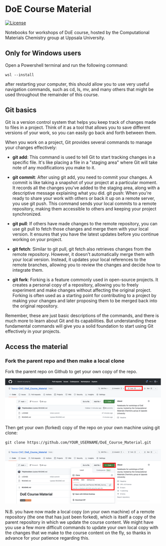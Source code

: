 # DoE Course Material
[![License](https://img.shields.io/github/license/teoroo-cmc/ccs)](https://opensource.org/licenses/LGPL-3.0)

Notebooks for workshops of DoE course, hosted by the Computational Materials Chemistry group at Uppsala University. 

## Only for Windows users
Open a Powershell terminal and run the following command:
```
wsl --install
```
after restarting your computer, this should allow you to use very useful navigation commands, such as cd, ls, mv, and many others that might be used throughout the remainder of this course.

## Git basics
Git is a version control system that helps you keep track of changes made to files in a project. Think of it as a tool that allows you to save different versions of your work, so you can easily go back and forth between them.

When you work on a project, Git provides several commands to manage your changes effectively:
* **git add**: This command is used to tell Git to start tracking changes in a specific file. It's like placing a file in a "staging area" where Git will take note of any modifications you make to it.
* **git commit**: After using git add, you need to commit your changes. A commit is like taking a snapshot of your project at a particular moment. It records all the changes you've added to the staging area, along with a descriptive message explaining what you did.
git push: When you're ready to share your work with others or back it up on a remote server, you use git push. This command sends your local commits to a remote repository, making them accessible to others and keeping your project synchronized.
* **git pull**: If others have made changes to the remote repository, you can use git pull to fetch those changes and merge them with your local version. It ensures that you have the latest updates before you continue working on your project.

* **git fetch**: Similar to git pull, git fetch also retrieves changes from the remote repository. However, it doesn't automatically merge them with your local version. Instead, it updates your local references to the remote branches, allowing you to review the changes and decide how to integrate them.

* **git fork**: Forking is a feature commonly used in open-source projects. It creates a personal copy of a repository, allowing you to freely experiment and make changes without affecting the original project. Forking is often used as a starting point for contributing to a project by making your changes and later proposing them to be merged back into the original repository.

Remember, these are just basic descriptions of the commands, and there is much more to learn about Git and its capabilities. But understanding these fundamental commands will give you a solid foundation to start using Git effectively in your projects.

## Access the material
### Fork the parent repo and then make a local clone
Fork the parent repo on Github to get your own copy of the repo.

![](Figures/Fork.png)


Then get your own (forked) copy of the repo on your own machine using git clone:
```
git clone https://github.com/YOUR_USERNAME/DoE_Course_Material.git
```

![](Figures/Clone.png)


N.B. you have now made a local copy (on your own machine) of a remote repository (the one that has just been forked), which is itself a copy of the parent repository in which we update the course content. We might have you use a few more difficult commands to update your own local copy with the changes that we make to the course content on the fly, so thanks in advance for your patience regarding this.